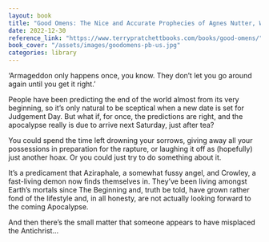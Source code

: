 ```yaml
---
layout: book
title: "Good Omens: The Nice and Accurate Prophecies of Agnes Nutter, Witch by Terry Pratchett, Neil Gaiman"
date: 2022-12-30
reference_link: "https://www.terrypratchettbooks.com/books/good-omens/"
book_cover: "/assets/images/goodomens-pb-us.jpg"
categories: library
---
```


‘Armageddon only happens once, you know. They don’t let you go around again until you get it right.’

People have been predicting the end of the world almost from its very beginning, so it’s only natural to be sceptical when a new date is set for Judgement Day. But what if, for once, the predictions are right, and the apocalypse really is due to arrive next Saturday, just after tea?

You could spend the time left drowning your sorrows, giving away all your possessions in preparation for the rapture, or laughing it off as (hopefully) just another hoax. Or you could just try to do something about it.

It’s a predicament that Aziraphale, a somewhat fussy angel, and Crowley, a fast-living demon now finds themselves in. They’ve been living amongst Earth’s mortals since The Beginning and, truth be told, have grown rather fond of the lifestyle and, in all honesty, are not actually looking forward to the coming Apocalypse.

And then there’s the small matter that someone appears to have misplaced the Antichrist…
